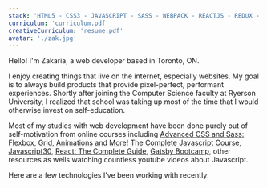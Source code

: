 ```yaml
---
stack: 'HTML5 - CSS3 - JAVASCRIPT - SASS - WEBPACK - REACTJS - REDUX - STYLED COMPONENTS - CSS MODULES - BABEL - GRAPHQL - GATSBY'
curriculum: 'curriculum.pdf'
creativeCurriculum: 'resume.pdf'
avatar: './zak.jpg'
---
```


Hello! I'm Zakaria, a web developer based in Toronto, ON.

I enjoy creating things that live on the internet, especially websites. My goal is to always build products that provide pixel-perfect, performant experiences. Shortly after joining the Computer Science faculty at Ryerson University, I realized that school was taking up most of the time that I would otherwise invest on self-education.

Most of my studies with web development have been done purely out of self-motivation from online courses including [Advanced CSS and Sass: Flexbox, Grid, Animations and More!](https://www.udemy.com/advanced-css-and-sass/) [The Complete Javascript Course](https://www.udemy.com/the-complete-javascript-course), [Javascript30](https://javascript30.com/), [React: The Complete Guide](https://www.udemy.com/react-the-complete-guide-incl-redux), [Gatsby Bootcamp](https://www.youtube.com/watch?v=8t0vNu2fCCM), other resources as wells watching countless youtube videos about Javascript.


Here are a few technologies I've been working with recently: